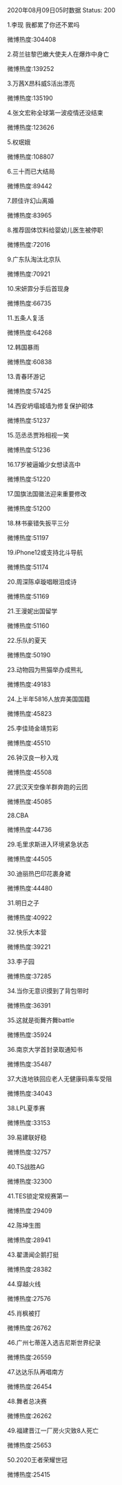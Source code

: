 2020年08月09日05时数据
Status: 200

1.李现 我都累了你还不累吗

微博热度:304408

2.荷兰驻黎巴嫩大使夫人在爆炸中身亡

微博热度:139252

3.万茜X昂科威S活出漂亮

微博热度:135190

4.张文宏称全球第一波疫情还没结束

微博热度:123626

5.权珉娥

微博热度:108807

6.三十而已大结局

微博热度:89442

7.顾佳许幻山离婚

微博热度:83965

8.推荐固体饮料给婴幼儿医生被停职

微博热度:72016

9.广东队淘汰北京队

微博热度:70921

10.宋妍霏分手后首现身

微博热度:66735

11.五条人复活

微博热度:64268

12.韩国暴雨

微博热度:60838

13.青春环游记

微博热度:57425

14.西安坍塌城墙为修复保护砌体

微博热度:51237

15.范丞丞贾玲相视一笑

微博热度:51236

16.17岁被逼婚少女想读高中

微博热度:51220

17.国旗法国徽法迎来重要修改

微博热度:51200

18.林书豪错失扳平三分

微博热度:51197

19.iPhone12或支持北斗导航

微博热度:51174

20.周深陈卓璇唱眼泪成诗

微博热度:51169

21.王漫妮出国留学

微博热度:51160

22.乐队的夏天

微博热度:50190

23.动物园为熊猫举办成熊礼

微博热度:49183

24.上半年5816人放弃美国国籍

微博热度:45823

25.李佳琦金靖剪彩

微博热度:45510

26.钟汉良一秒入戏

微博热度:45508

27.武汉天空像羊群奔跑的云团

微博热度:45085

28.CBA

微博热度:44736

29.毛里求斯进入环境紧急状态

微博热度:44505

30.迪丽热巴印花裹身裙

微博热度:44480

31.明日之子

微博热度:40922

32.快乐大本营

微博热度:39221

33.李子园

微博热度:37285

34.当你无意识摸到了背包带时

微博热度:36391

35.这就是街舞齐舞battle

微博热度:35924

36.南京大学首封录取通知书

微博热度:35487

37.大连地铁回应老人无健康码乘车受阻

微博热度:34043

38.LPL夏季赛

微博热度:33153

39.易建联好稳

微博热度:32757

40.TS战胜AG

微博热度:32300

41.TES锁定常规赛第一

微博热度:29409

42.陈坤生图

微博热度:28941

43.翟潇闻企鹅打挺

微博热度:28382

44.穿越火线

微博热度:27576

45.肖枫被打

微博热度:26762

46.广州七蒂莲入选吉尼斯世界纪录

微博热度:26559

47.达达乐队再唱南方

微博热度:26454

48.舞者总决赛

微博热度:26262

49.福建晋江一厂房火灾致8人死亡

微博热度:25653

50.2020王者荣耀世冠

微博热度:25415

